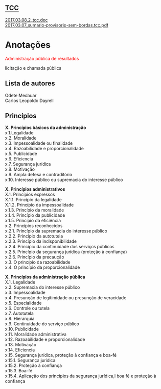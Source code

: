 <a href="http://arthurfelixgr.github.io/tcc" target="_blank">TCC</a>
---
<a href="http://docs.google.com/viewer?url=https://github.com/arthurfelixgr/tcc/raw/master/2017.03.08.2_tcc.doc" target="_blank">2017.03.08.2_tcc.doc</a><br>
<a href="http://docs.google.com/viewer?url=https://github.com/arthurfelixgr/tcc/raw/master/2017.03.07_sumario-provisorio-sem-bordas.tcc.pdf" target="_blank">2017.03.07_sumario-provisorio-sem-bordas.tcc.pdf</a><br>

Anotações
=

<font color="red">Administração pública de resultados</font>

licitação e chamada pública

Lista de autores
-
Odete Medauar  
Carlos Leopoldo Dayrell  

Princípios
----------
**X. Princípios básicos da administração**  
x.1.Legalidade  
x.2. Moralidade  
x.3. Impessoalidade ou finalidade  
x.4. Razoabilidade e proporcionalidade  
x.5. Publicidade  
x.6. Eficiencia  
x.7. Segurança jurídica  
x.8. Motivação  
x.9. Ampla defesa e contraditório  
x.10. Interesse público ou supremacia do interesse público  

**X. Princípios administrativos**  
X.1. Princípios expressos  
X.1.1. Princípio da legalidade  
X.1.2. Princípio da impessoalidade  
x.1.3. Princípio da moralidade  
x.1.4. Princípio da publicidade  
x.1.5. Princípio da eficiência  
x.2. Princípios reconhecidos  
x.2.1. Princípio da supremacia do interesse público  
x.2.2. Princípio da autotutela  
x.2.3. Princípio da indisponibilidade  
x.2.4. Princípio da continuidade dos serviços públicos  
x.2.5. Princípio da segurança jurídica (proteção à confiança)  
x.2.6. Princípio da precaução  
x.3. O princípio da razoabilidade  
x.4. O princípio da proporcionalidade  

**X. Princípios da administração pública**  
X.1. Legalidade  
x.2. Supremacia do interesse público  
x.3. Impessoalidade  
x.4. Presunção de legitimidade ou presunção de veracidade  
x.5. Especialidade  
x.6. Controle ou tutela  
x.7. Autotutela  
x.8. Hierarquia  
x.9. Continuidade do serviço público  
x.10. Publicidade  
x.11. Moralidade administrativa  
x.12. Razoabilidade e proporcionalidade  
x.13. Motivação  
x.14. Eficiencia  
x.15. Segurança jurídica, proteção à confiança e boa-fé  
x.15.1. Segurança jurídica  
x.15.2. Proteção à confiança  
x.15.3. Boa-fé  
x.15.4. Aplicação dos princípios da segurança jurídica,l boa fé e proteção à confiança
